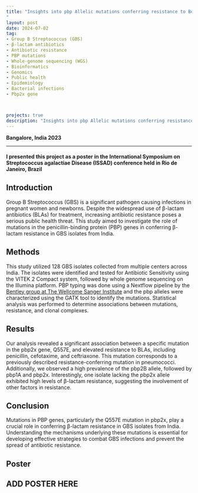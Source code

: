 ```yaml
---
title: "Insights into pbp Allelic mutations conferring resistance to Beta-Lactams in GBS isolates from India
"
layout: post
date: 2024-07-02
tag:
- Group B Streptococcus (GBS)
- β-lactam antibiotics
- Antibiotic resistance
- PBP mutations
- Whole-genome sequencing (WGS)
- Bioinformatics
- Genomics
- Public health
- Epidemiology
- Bacterial infections
- Pbp2x gene



projects: true
description: "Insights into pbp Allelic mutations conferring resistance to Beta-Lactams in GBS isolates from India"
---
```


**Bangalore, India 2023**

---
#### I presented this project as a poster in the International Symposium on Streptococcus agalactiae Disease (ISSAD) conference held in Rio de Janeiro, Brazil
## Introduction
Group B Streptococcus (GBS) is a significant pathogen causing infections in pregnant women and newborns. Despite the widespread use of β-lactam antibiotics (BLAs) for treatment, increasing antibiotic resistance poses a serious public health threat. This study aimed to investigate the role of mutations in the penicillin-binding protein (PBP) genes in conferring β-lactam resistance in GBS isolates from India.

## Methods
This study utilized 128 GBS isolates collected from multiple centers across India. The isolates were identified and tested for Antibiotic Sensitivity using the VITEK 2 Compact system, followed by whole genome sequencing on the Illumina platform. PBP typing was done using a Nextflow pipeline by the [Bentley group at The Wellcome Sanger Institute](https://github.com/sanger-bentley-group/GBS-Typer-sanger-nf) and the pbp alleles were characterized using the GATK tool to identify the mutations. Statistical analysis was performed to determine associations between mutations, resistance, and clonal complexes.
## Results
Our analysis revealed a significant association between a specific mutation in the pbp2x gene, Q557E, and elevated resistance to BLAs, including penicillin, cefotaxime, and ceftriaxone. This mutation corresponds to a previously described resistance-conferring mutation in pneumococci. Additionally, we observed a high prevalence of the pbp2B allele, followed by pbp1A and pbp2x. Interestingly, one isolate lacking the pbp2x allele exhibited high levels of β-lactam resistance, suggesting the involvement of other factors in resistance.

## Conclusion

Mutations in PBP genes, particularly the Q557E mutation in pbp2x, play a crucial role in conferring β-lactam resistance in GBS isolates from India. Understanding the mechanisms underlying these mutations is essential for developing effective strategies to combat GBS infections and prevent the spread of antibiotic resistance.

## Poster

## ADD POSTER HERE
